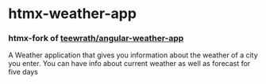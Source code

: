 # htmx-weather-app
### htmx-fork of [teewrath/angular-weather-app](https://github.com/TeeWrath/angular-weather-app)
A Weather application that gives you information about the weather of a city you enter. You can have info about current weather as well as forecast for five days

